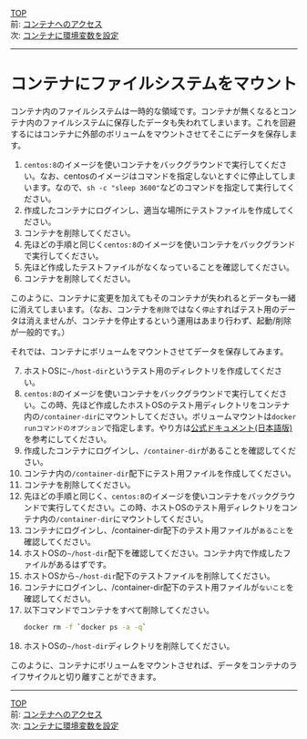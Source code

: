 [TOP](../README.md)   
前: [コンテナへのアクセス](./container-access.md)  
次: [コンテナに環境変数を設定](./container-env.md)  

---

# コンテナにファイルシステムをマウント

コンテナ内のファイルシステムは一時的な領域です。コンテナが無くなるとコンテナ内のファイルシステムに保存したデータも失われてしまいます。これを回避するにはコンテナに外部のボリュームをマウントさせてそこにデータを保存します。

1. ``centos:8``のイメージを使いコンテナをバックグラウンドで実行してください。なお、centosのイメージはコマンドを指定しないとすぐに停止してしまいます。なので、``sh -c "sleep 3600"``などのコマンドを指定して実行してください。
2. 作成したコンテナにログインし、適当な場所にテストファイルを作成してください。
3. コンテナを削除してください。
4. 先ほどの手順と同じく``centos:8``のイメージを使いコンテナをバックグランドで実行してください。
5. 先ほど作成したテストファイルがなくなっていることを確認してください。
6. コンテナを削除してください。

このように、コンテナに変更を加えてもそのコンテナが失われるとデータも一緒に消えてしまいます。（なお、コンテナを``削除``ではなく``停止``すればテスト用のデータは消えませんが、コンテナを停止するという運用はあまり行わず、起動/削除が一般的です。）

それでは、コンテナにボリュームをマウントさせてデータを保存してみます。

7. ホストOSに``~/host-dir``というテスト用のディレクトリを作成してください。
8. ``centos:8``のイメージを使いコンテナをバックグラウンドで実行してください。この時、先ほど作成したホストOSのテスト用ディレクトリをコンテナ内の``/container-dir``にマウントしてください。ボリュームマウントは``docker runコマンドのオプション``で指定します。やり方は[公式ドキュメント(日本語版)](http://docs.docker.jp/engine/tutorials/dockervolumes.html#mount-a-host-directory-as-a-data-volume)を参考にしてください。
9.  作成したコンテナにログインし、``/container-dir``があることを確認してください。
10. コンテナ内の``/container-dir``配下にテスト用ファイルを作成してください。
11. コンテナを削除してください。
12. 先ほどの手順と同じく、``centos:8``のイメージを使いコンテナをバックグラウンドで実行してください。この時、ホストOSのテスト用ディレクトリをコンテナ内の``/container-dir``にマウントしてください。
13. コンテナにログインし、/container-dir配下のテスト用ファイルが``あること``を確認してください。
14. ホストOSの``~/host-dir``配下を確認してください。コンテナ内で作成したファイルがあるはずです。
15. ホストOSから``~/host-dir``配下のテストファイルを削除してください。
16. コンテナにログインし、/container-dir配下のテスト用ファイルが``ないこと``を確認してください。
17. 以下コマンドでコンテナをすべて削除してください。
    ``` sh
    docker rm -f `docker ps -a -q`
    ```
18. ホストOSの``~/host-dir``ディレクトリを削除してください。

このように、コンテナにボリュームをマウントさせれば、データをコンテナのライフサイクルと切り離すことができます。

---

[TOP](../README.md)   
前: [コンテナへのアクセス](./container-access.md)  
次: [コンテナに環境変数を設定](./container-env.md)  
